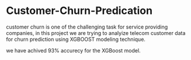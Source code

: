 # Customer-Churn-Predication
customer churn is one of the challenging task for service providing companies, in this project we are trying to analyize telecom customer data for churn prediction using XGBOOST modeling technique.

we have achived 93% accurecy for the XGBoost model.
